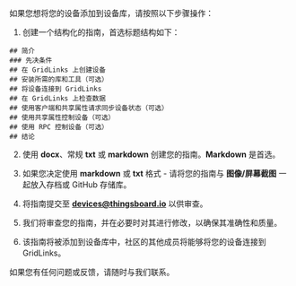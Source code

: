 如果您想将您的设备添加到设备库，请按照以下步骤操作：

1. 创建一个结构化的指南，首选标题结构如下：

```text
## 简介
### 先决条件
## 在 GridLinks 上创建设备
## 安装所需的库和工具（可选）
## 将设备连接到 GridLinks
## 在 GridLinks 上检查数据
## 使用客户端和共享属性请求同步设备状态（可选）
## 使用共享属性控制设备（可选）
## 使用 RPC 控制设备（可选）
## 结论
```

2. 使用 **docx**、常规 **txt** 或 **markdown** 创建您的指南。**Markdown** 是首选。

3. 如果您决定使用 **markdown** 或 **txt** 格式 - 请将您的指南与 **图像/屏幕截图** 一起放入存档或 GitHub 存储库。

4. 将指南提交至 [**devices@thingsboard.io**](mailto:devices@thingsboard.io) 以供审查。

5. 我们将审查您的指南，并在必要时对其进行修改，以确保其准确性和质量。

6. 该指南将被添加到设备库中，社区的其他成员将能够将您的设备连接到 GridLinks。

如果您有任何问题或反馈，请随时与我们联系。